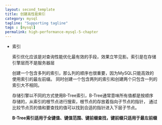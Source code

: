 ```yaml
---
layout: second_template
title: 创建高性能索引
category: mysql
tagline: "Supporting tagline"
tags : [mysql]
permalink: high-performance-mysql-5-chapter
---
```


* 索引

	索引优化应该是对查询性能优化最有效的手段，效果立竿见影。索引是在存储引擎层而不是服务器层

	创建一个包含多列的索引，那么列的顺序也很重要，因为MySQL只能高效的使用索引的最左前缀。
	同时创建一个包含两列的索引和创建两个只包含一列的索引大不相同。

	存储引擎以不同的方式使用B-Tree索引，B-Tree通常意味所有值都是按顺序存储的，从索引的根节点进行搜索，根节点的存放着指向子节点的指针，
	通过比较节点页的值和要查找的值可以找到合适的指针进入下层子节点。

	**B-Tree索引适用于全键值、键值范围、键前缀查找，键前缀只适用于最左前缀**
